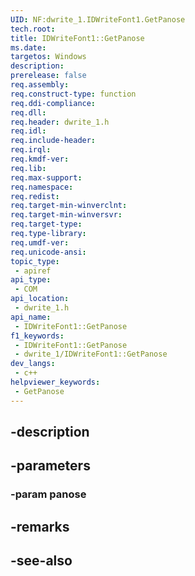```yaml
---
UID: NF:dwrite_1.IDWriteFont1.GetPanose
tech.root: 
title: IDWriteFont1::GetPanose
ms.date: 
targetos: Windows
description: 
prerelease: false
req.assembly: 
req.construct-type: function
req.ddi-compliance: 
req.dll: 
req.header: dwrite_1.h
req.idl: 
req.include-header: 
req.irql: 
req.kmdf-ver: 
req.lib: 
req.max-support: 
req.namespace: 
req.redist: 
req.target-min-winverclnt: 
req.target-min-winversvr: 
req.target-type: 
req.type-library: 
req.umdf-ver: 
req.unicode-ansi: 
topic_type:
 - apiref
api_type:
 - COM
api_location:
 - dwrite_1.h
api_name:
 - IDWriteFont1::GetPanose
f1_keywords:
 - IDWriteFont1::GetPanose
 - dwrite_1/IDWriteFont1::GetPanose
dev_langs:
 - c++
helpviewer_keywords:
 - GetPanose
---
```


## -description

## -parameters

### -param panose

## -remarks

## -see-also

